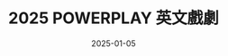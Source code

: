 ---
title: "2025 POWERPLAY 英文戲劇"
category: "戲劇演出"
subcategory: "影片製作"
description: ""
imageUrl: "images/optimized/projects/2025_01_08_powerplay/titlecard.webp"
year: "2025"
date: "2025-01-05"
role: "影片拍攝, 剪輯, 攝影"
technologies: ["DaVinci Resolve", "Affinity Designer"]
pinned: 8
featured: true
locked: true
tooltip: "Under curation, stay tuned!"
---